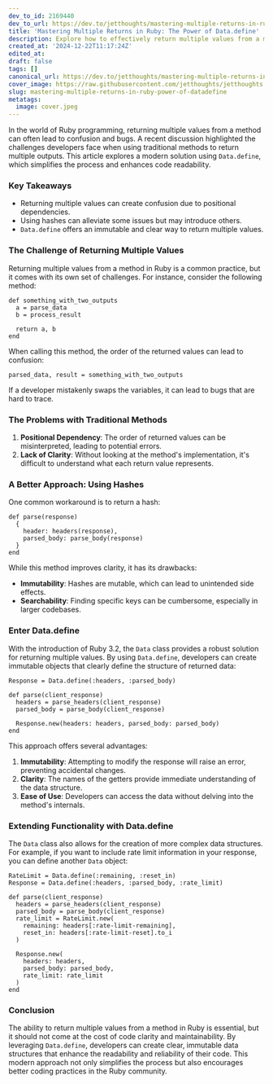 ```yaml
---
dev_to_id: 2169440
dev_to_url: https://dev.to/jetthoughts/mastering-multiple-returns-in-ruby-the-power-of-datadefine-3ng8
title: 'Mastering Multiple Returns in Ruby: The Power of Data.define'
description: Explore how to effectively return multiple values from a method in Ruby using Data.define, enhancing code clarity and maintainability.
created_at: '2024-12-22T11:17:24Z'
edited_at:
draft: false
tags: []
canonical_url: https://dev.to/jetthoughts/mastering-multiple-returns-in-ruby-the-power-of-datadefine-3ng8
cover_image: https://raw.githubusercontent.com/jetthoughts/jetthoughts.github.io/master/content/blog/mastering-multiple-returns-in-ruby-power-of-datadefine/cover.jpeg
slug: mastering-multiple-returns-in-ruby-power-of-datadefine
metatags:
  image: cover.jpeg
---
```

In the world of Ruby programming, returning multiple values from a method can often lead to confusion and bugs. A recent discussion highlighted the challenges developers face when using traditional methods to return multiple outputs. This article explores a modern solution using `Data.define`, which simplifies the process and enhances code readability.

### Key Takeaways

*   Returning multiple values can create confusion due to positional dependencies.
*   Using hashes can alleviate some issues but may introduce others.
*   `Data.define` offers an immutable and clear way to return multiple values.

### The Challenge of Returning Multiple Values

Returning multiple values from a method in Ruby is a common practice, but it comes with its own set of challenges. For instance, consider the following method:

    def something_with_two_outputs
      a = parse_data
      b = process_result
    
      return a, b
    end
    

When calling this method, the order of the returned values can lead to confusion:

    parsed_data, result = something_with_two_outputs
    

If a developer mistakenly swaps the variables, it can lead to bugs that are hard to trace.

### The Problems with Traditional Methods

1.  **Positional Dependency**: The order of returned values can be misinterpreted, leading to potential errors.
2.  **Lack of Clarity**: Without looking at the method's implementation, it's difficult to understand what each return value represents.

### A Better Approach: Using Hashes

One common workaround is to return a hash:

    def parse(response)
      {
        header: headers(response),
        parsed_body: parse_body(response)
      }
    end
    

While this method improves clarity, it has its drawbacks:

*   **Immutability**: Hashes are mutable, which can lead to unintended side effects.
*   **Searchability**: Finding specific keys can be cumbersome, especially in larger codebases.

### Enter Data.define

With the introduction of Ruby 3.2, the `Data` class provides a robust solution for returning multiple values. By using `Data.define`, developers can create immutable objects that clearly define the structure of returned data:

    Response = Data.define(:headers, :parsed_body)
    
    def parse(client_response)
      headers = parse_headers(client_response)
      parsed_body = parse_body(client_response)
    
      Response.new(headers: headers, parsed_body: parsed_body)
    end
    

This approach offers several advantages:

1.  **Immutability**: Attempting to modify the response will raise an error, preventing accidental changes.
2.  **Clarity**: The names of the getters provide immediate understanding of the data structure.
3.  **Ease of Use**: Developers can access the data without delving into the method's internals.

### Extending Functionality with Data.define

The `Data` class also allows for the creation of more complex data structures. For example, if you want to include rate limit information in your response, you can define another `Data` object:

    RateLimit = Data.define(:remaining, :reset_in)
    Response = Data.define(:headers, :parsed_body, :rate_limit)
    
    def parse(client_response)
      headers = parse_headers(client_response)
      parsed_body = parse_body(client_response)
      rate_limit = RateLimit.new(
        remaining: headers[:rate-limit-remaining],
        reset_in: headers[:rate-limit-reset].to_i
      )
    
      Response.new(
        headers: headers,
        parsed_body: parsed_body,
        rate_limit: rate_limit
      )
    end
    

### Conclusion

The ability to return multiple values from a method in Ruby is essential, but it should not come at the cost of code clarity and maintainability. By leveraging `Data.define`, developers can create clear, immutable data structures that enhance the readability and reliability of their code. This modern approach not only simplifies the process but also encourages better coding practices in the Ruby community.